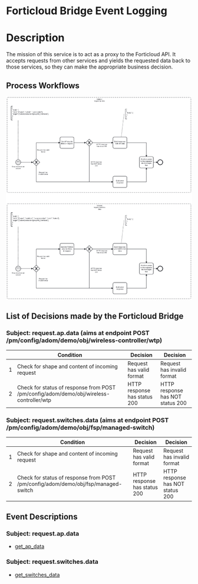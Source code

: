 # Forticloud Bridge Event Logging

# Description

The mission of this service is to act as a proxy to the Forticloud API. It accepts requests from other services and yields
the requested data back to those services, so they can make the appropriate business decision.

## Process Workflows
![[](../../images/15-forticloud-bridge.png)](../../images/15-forticloud-bridge.png)

## List of Decisions made by the Forticloud Bridge
### Subject: request.ap.data (aims at endpoint POST /pm/config/adom/demo/obj/wireless-controller/wtp)
|     | Condition                                                                               | Decision                     | Decision                         |
|-----|-----------------------------------------------------------------------------------------|------------------------------|----------------------------------|
| 1   | Check for shape and content of incoming request                                         | Request has valid format     | Request has invalid format       |
| 2   | Check for status of response from POST /pm/config/adom/demo/obj/wireless-controller/wtp | HTTP response has status 200 | HTTP response has NOT status 200 |

### Subject: request.switches.data (aims at endpoint POST /pm/config/adom/demo/obj/fsp/managed-switch)
|     | Condition                                                                          | Decision                     | Decision                         |
|-----|------------------------------------------------------------------------------------|------------------------------|----------------------------------|
| 1   | Check for shape and content of incoming request                                    | Request has valid format     | Request has invalid format       |
| 2   | Check for status of response from POST /pm/config/adom/demo/obj/fsp/managed-switch | HTTP response has status 200 | HTTP response has NOT status 200 |

## Event Descriptions
### Subject: request.ap.data
* [get_ap_data](../services/forticloud-bridge/actions/get_ap_data.md)

### Subject: request.switches.data
* [get_switches_data](../services/forticloud-bridge/actions/get_switches_data.md)
